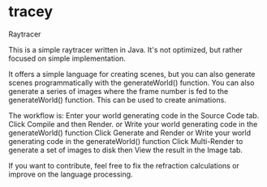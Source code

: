 # tracey
Raytracer

This is a simple raytracer written in Java.
It's not optimized, but rather focused on simple implementation.

It offers a simple language for creating scenes, but you can also generate scenes programmatically with the generateWorld() function.
You can also generate a series of images where the frame number is fed to the generateWorld() function. This can be used to create animations.

The workflow is:
Enter your world generating code in the Source Code tab.
Click Compile and then Render.
or
Write your world generating code in the generateWorld() function
Click Generate and Render
or
Write your world generating code in the generateWorld() function
Click Multi-Render to generate a set of images to disk
then
View the result in the Image tab.

If you want to contribute, feel free to fix the refraction calculations or improve on the language processing.
